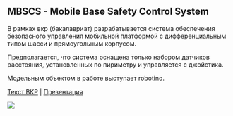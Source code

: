 ## MBSCS - Mobile Base Safety Control System

В рамках вкр (бакалавриат) разрабатывается система обеспечения безопасного управления мобильной платформой с дифференциальным типом шасси и прямоугольным корпусом.

Предполагается, что система оснащена только набором датчиков расстояния, установленных по пириметру и управляется с джойстика.

Модельным объектом в работе выступает robotino.

[Текст ВКР](docs/PZ-DEMA-P3435.pdf) | [Презентация](docs/DEMA-P3435-VKR-L.pdf)

[![](http://img.youtube.com/vi/-H5UipXP7JQ/0.jpg)](http://www.youtube.com/watch?v=-H5UipXP7JQ "")
